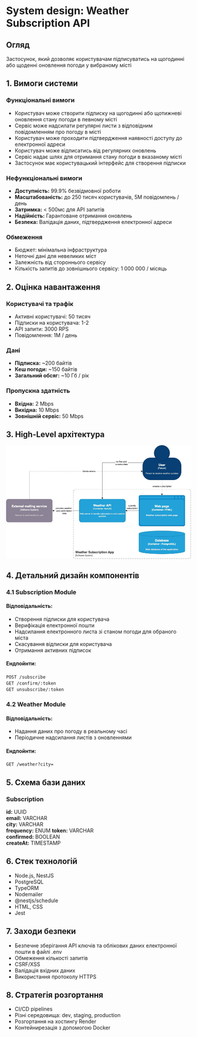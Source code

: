 # System design: Weather Subscription API

## Огляд 
Застосунок, який дозволяє користувачам підписуватись на щогодинні або щоденні оновлення погоди у вибраному місті

## 1. Вимоги системи

### Функціональні вимоги
- Користувач може створити підписку на щогодинні або щотижневі оновлення стану погоди в певному місті
- Сервіс може надсилати регулярні листи з відповідним повідомленням про погоду в місті
- Користувач може проходити підтвердження наявності доступу до електронної адреси
- Користувач може відписатись від регулярних оновлень
- Сервіс надає шлях для отримання стану погоди в вказаному місті
- Застосунок має користувацький інтерфейс для створення підписки

### Нефункціональні вимоги
- **Доступність:** 99.9% безвідмовної роботи
- **Масштабованість:** до 250 тисяч користувачів, 5М повідомлень / день
- **Затримка:** < 500мс для API запитів
- **Надійність:** Гарантоване отримання оновлень
- **Безпека:** Валідація даних, підтвердження електронної адреси

### Обмеження
- Бюджет: мінімальна інфраструктура
- Неточні дані для невеликих міст
- Залежність від стороннього сервісу
- Кількість запитів до зовнішнього сервісу: 1 000 000 / місяць

## 2. Оцінка навантаження

### Користувачі та трафік
- Активні користувачі: 50 тисяч
- Підписки на користувача: 1-2
- API запити: 3000 RPS
- Повідомлення: 1М / день

### Дані
- **Підписка:** ~200 байтів
- **Кеш погоди:** ~150 байтів
- **Загальний обсяг:** ~10 Гб / рік

### Пропускна здатність
- **Вхідна:** 2 Mbps
- **Вихідна:** 10 Mbps
- **Зовнішній сервіс:** 50 Mbps

## 3. High-Level архітектура
![C4 Model](./c4.jpg)

## 4. Детальний дизайн компонентів

### 4.1 Subscription Module

#### Відповідальність:
- Створення підписки для користувача
- Верифікація електронної пошти
- Надсилання електронного листа зі станом погоди для обраного міста
- Скасування відписки для користувача
- Отримання активних підписок

#### Ендпойнти:
`POST /subscribe`  
`GET /confirm/:token`  
`GET unsubscribe/:token`  

### 4.2 Weather Module

#### Відповідальність:
- Надання даних про погоду в реальному часі
- Періодичне надсилання листів з оновленнями

#### Ендпойнти:
`GET /weather?city=`  

## 5. Схема бази даних

### Subscription

**id:** UUID  
**email:** VARCHAR  
**city:** VARCHAR  
**frequency:** ENUM
**token:** VARCHAR  
**confirmed:** BOOLEAN  
**createAt:** TIMESTAMP  

## 6. Стек технологій

- Node.js, NestJS
- PostgreSQL
- TypeORM
- Nodemailer
- @nestjs/schedule
- HTML, CSS
- Jest

## 7. Заходи безпеки

- Безпечне зберігання API ключів та облікових даних електронної пошти в файлі .env
- Обмеження кількості запитів
- CSRF/XSS 
- Валідація вхідних даних
- Використання протоколу HTTPS

## 8. Стратегія розгортання 
- CI/CD pipelines
- Різні середовища: dev, staging, production
- Розгортання на хостингу Render
- Контейнирезація з допомогою Docker